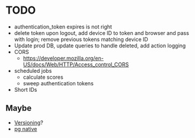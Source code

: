 # TODO
* authentication_token expires is not right
* delete token upon logout, add device ID to token and browser and pass with login; remove previous tokens matching device ID
* Update prod DB, update queries to handle deleted, add action logging
* CORS
  * https://developer.mozilla.org/en-US/docs/Web/HTTP/Access_control_CORS
* scheduled jobs
  * calculate scores
  * sweep authentication tokens
* Short IDs
## Maybe
* [Versioning](https://docs.aws.amazon.com/lambda/latest/dg/versioning-aliases.html)?
* [pg native](https://github.com/brianc/node-postgres#native-bindings)